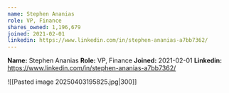 ```yaml
---
name: Stephen Ananias
role: VP, Finance
shares_owned: 1,196,679
joined: 2021-02-01
linkedin: https://www.linkedin.com/in/stephen-ananias-a7bb7362/
---
```


**Name:** Stephen Ananias
**Role:** VP, Finance
**Joined:** 2021-02-01
**Linkedin:** https://www.linkedin.com/in/stephen-ananias-a7bb7362/

![[Pasted image 20250403195825.jpg|300]]

